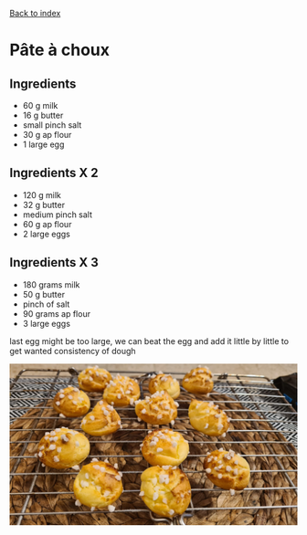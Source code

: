 [Back to index](../index.MD)

# Pâte à choux
## Ingredients
* 60 g milk
* 16 g butter
* small pinch salt
* 30 g ap flour
* 1 large egg
## Ingredients X 2
* 120 g milk
* 32 g butter
* medium pinch salt
* 60 g ap flour
* 2 large eggs
## Ingredients X 3
* 180 grams milk
* 50 g butter
* pinch of salt
* 90 grams ap flour
* 3 large eggs


last egg might be too large, we can beat the egg and add it little by little to get wanted consistency of dough

![3rd place winner](../images/peta.jpeg)
